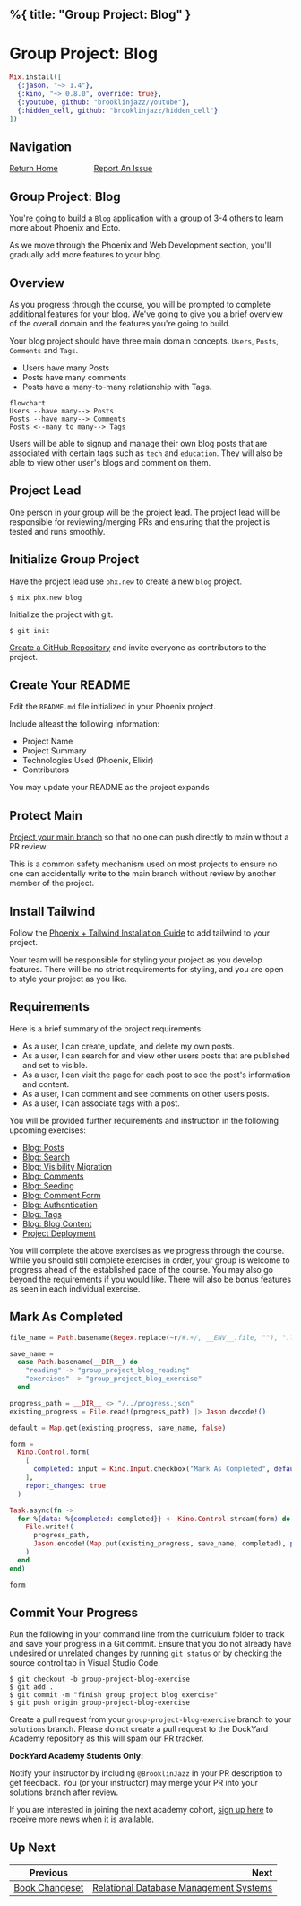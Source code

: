 %{
  title: "Group Project: Blog"
}
---
# Group Project: Blog

```elixir
Mix.install([
  {:jason, "~> 1.4"},
  {:kino, "~> 0.8.0", override: true},
  {:youtube, github: "brooklinjazz/youtube"},
  {:hidden_cell, github: "brooklinjazz/hidden_cell"}
])
```

## Navigation

[Return Home](../start.livemd)<span style="padding: 0 30px"></span>
[Report An Issue](https://github.com/DockYard-Academy/beta_curriculum/issues/new?assignees=&labels=&template=issue.md&title=)

## Group Project: Blog

You're going to build a `Blog` application with a group of 3-4 others to learn more about Phoenix and Ecto.

As we move through the Phoenix and Web Development section, you'll gradually add more features to your blog.

## Overview

As you progress through the course, you will be prompted to complete additional features for your blog. We've going to give you a brief overview of the overall domain and the features you're going to build.

Your blog project should have three main domain concepts. `Users`, `Posts`, `Comments` and `Tags`.

* Users have many Posts
* Posts have many comments
* Posts have a many-to-many relationship with Tags.

```mermaid
flowchart
Users --have many--> Posts
Posts --have many--> Comments
Posts <--many to many--> Tags
```

Users will be able to signup and manage their own blog posts that are associated with certain tags such as `tech` and `education`. They will also be able to view other user's blogs and comment on them.

## Project Lead

One person in your group will be the project lead. The project lead will be responsible for reviewing/merging PRs and ensuring that the project is tested and runs smoothly.

## Initialize Group Project

Have the project lead use `phx.new` to create a new `blog` project.

```
$ mix phx.new blog
```

Initialize the project with git.

```
$ git init
```

[Create a GitHub Repository](https://github.com/new) and invite everyone as contributors to the project.

## Create Your README

Edit the `README.md` file initialized in your Phoenix project.

Include alteast the following information:

* Project Name
* Project Summary
* Technologies Used (Phoenix, Elixir)
* Contributors

You may update your README as the project expands

## Protect Main

[Project your main branch](https://docs.github.com/en/repositories/configuring-branches-and-merges-in-your-repository/defining-the-mergeability-of-pull-requests/managing-a-branch-protection-rule) so that no one can push directly to main without a PR review.

This is a common safety mechanism used on most projects to ensure no one can accidentally write to the main branch without review by another member of the project.

## Install Tailwind

Follow the [Phoenix + Tailwind Installation Guide](https://tailwindcss.com/docs/guides/phoenix) to add tailwind to your project.

Your team will be responsible for styling your project as you develop features. There will be no strict requirements for styling, and you are open to style your project as you like.

## Requirements

Here is a brief summary of the project requirements:

* As a user, I can create, update, and delete my own posts.
* As a user, I can search for and view other users posts that are published and set to visible.
* As a user, I can visit the page for each post to see the post's information and content.
* As a user, I can comment and see comments on other users posts.
* As a user, I can associate tags with a post.

You will be provided further requirements and instruction in the following upcoming exercises:

* [Blog: Posts](blog_posts.livemd)
* [Blog: Search](blog_search.livemd)
* [Blog: Visibility Migration](blog_migration.livemd)
* [Blog: Comments](blog_comments.livemd)
* [Blog: Seeding](blog_seeding.livemd)
* [Blog: Comment Form](blog_comment_form.livemd)
* [Blog: Authentication](blog_authentication.livemd)
* [Blog: Tags](blog_tags.livemd)
* [Blog: Blog Content](blog_content.livemd)
* [Project Deployment](deployment.livemd)

You will complete the above exercises as we progress through the course. While you should still complete exercises in order, your group is welcome to progress ahead of the established pace of the course. You may also go beyond the requirements if you would like. There will also be bonus features as seen in each individual exercise.

## Mark As Completed

<!-- livebook:{"attrs":{"source":"file_name = Path.basename(Regex.replace(~r/#.+/, __ENV__.file, \"\"), \".livemd\")\n\nsave_name =\n  case Path.basename(__DIR__) do\n    \"reading\" -> \"group_project_blog_reading\"\n    \"exercises\" -> \"group_project_blog_exercise\"\n  end\n\nprogress_path = __DIR__ <> \"/../progress.json\"\nexisting_progress = File.read!(progress_path) |> Jason.decode!()\n\ndefault = Map.get(existing_progress, save_name, false)\n\nform =\n  Kino.Control.form(\n    [\n      completed: input = Kino.Input.checkbox(\"Mark As Completed\", default: default)\n    ],\n    report_changes: true\n  )\n\nTask.async(fn ->\n  for %{data: %{completed: completed}} <- Kino.Control.stream(form) do\n    File.write!(\n      progress_path,\n      Jason.encode!(Map.put(existing_progress, save_name, completed), pretty: true)\n    )\n  end\nend)\n\nform","title":"Track Your Progress"},"chunks":null,"kind":"Elixir.HiddenCell","livebook_object":"smart_cell"} -->

```elixir
file_name = Path.basename(Regex.replace(~r/#.+/, __ENV__.file, ""), ".livemd")

save_name =
  case Path.basename(__DIR__) do
    "reading" -> "group_project_blog_reading"
    "exercises" -> "group_project_blog_exercise"
  end

progress_path = __DIR__ <> "/../progress.json"
existing_progress = File.read!(progress_path) |> Jason.decode!()

default = Map.get(existing_progress, save_name, false)

form =
  Kino.Control.form(
    [
      completed: input = Kino.Input.checkbox("Mark As Completed", default: default)
    ],
    report_changes: true
  )

Task.async(fn ->
  for %{data: %{completed: completed}} <- Kino.Control.stream(form) do
    File.write!(
      progress_path,
      Jason.encode!(Map.put(existing_progress, save_name, completed), pretty: true)
    )
  end
end)

form
```

## Commit Your Progress

Run the following in your command line from the curriculum folder to track and save your progress in a Git commit.
Ensure that you do not already have undesired or unrelated changes by running `git status` or by checking the source control tab in Visual Studio Code.

```
$ git checkout -b group-project-blog-exercise
$ git add .
$ git commit -m "finish group project blog exercise"
$ git push origin group-project-blog-exercise
```

Create a pull request from your `group-project-blog-exercise` branch to your `solutions` branch.
Please do not create a pull request to the DockYard Academy repository as this will spam our PR tracker.

**DockYard Academy Students Only:**

Notify your instructor by including `@BrooklinJazz` in your PR description to get feedback.
You (or your instructor) may merge your PR into your solutions branch after review.

If you are interested in joining the next academy cohort, [sign up here](https://academy.dockyard.com/) to receive more news when it is available.

## Up Next

| Previous                                             | Next                                                              |
| ---------------------------------------------------- | ----------------------------------------------------------------: |
| [Book Changeset](../exercises/book_changeset.livemd) | [Relational Database Management Systems](../reading/rdbms.livemd) |

